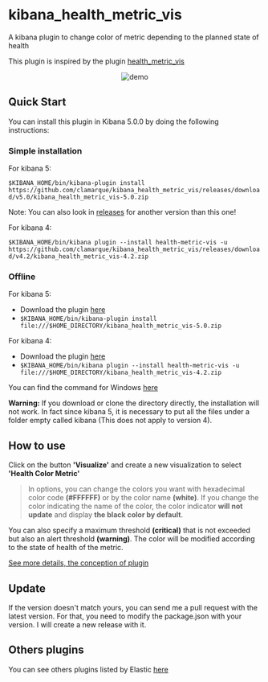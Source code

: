# kibana_health_metric_vis
A kibana plugin  to change color of metric depending to the planned state of health 

This plugin is inspired by the plugin [health_metric_vis](https://github.com/DeanF/health_metric_vis)

<p align="center">
<img src="https://rawgit.com/clamarque/kibana_health_metric_vis/master/assets/images/demo.gif" alt="demo">
</p>

## Quick Start

You can install this plugin in Kibana 5.0.0 by doing the following instructions:

### Simple installation

For kibana 5:

`$KIBANA_HOME/bin/kibana-plugin install https://github.com/clamarque/kibana_health_metric_vis/releases/download/v5.0/kibana_health_metric_vis-5.0.zip `

Note: You can also look in [releases](https://github.com/clamarque/kibana_health_metric_vis/releases) for another version than this one!

For kibana 4:

`$KIBANA_HOME/bin/kibana plugin --install health-metric-vis -u https://github.com/clamarque/kibana_health_metric_vis/releases/download/v4.2/kibana_health_metric_vis-4.2.zip`

### Offline

For kibana 5:

* Download the plugin [here](https://github.com/clamarque/kibana_health_metric_vis/releases/)
* `$KIBANA_HOME/bin/kibana-plugin install file:///$HOME_DIRECTORY/kibana_health_metric_vis-5.0.zip`

For kibana 4:

* Download the plugin [here](https://github.com/clamarque/kibana_health_metric_vis/releases/download/v4.2/kibana_health_metric_vis-4.2.zip)
* `$KIBANA_HOME/bin/kibana plugin --install health-metric-vis -u file:///$HOME_DIRECTORY/kibana_health_metric_vis-4.2.zip`

You can find the command for Windows [here](https://github.com/clamarque/Kibana_health_metric_vis/wiki#some-commands)

**Warning:** If you download or clone the directory directly, the installation will not work. In fact since kibana 5, it is necessary to put all the files under a folder empty called kibana (This does not apply to version 4).

## How to use

Click on the button **'Visualize'** and create a new visualization to select **'Health Color Metric'**

> In options, you can change the colors you want with hexadecimal color code **(#FFFFFF)** or by the color name **(white)**. If you change the color indicating the name of the color, the color indicator **will not update** and display **the black color by default**.

You can also specify a maximum threshold **(critical)** that is not exceeded but also an alert threshold **(warning)**. The color will be modified according to the state of health of the metric.

[See more details, the conception of plugin](https://github.com/clamarque/Kibana_health_metric_vis/wiki)

## Update 

If the version doesn't match yours, you can send me a pull request with the latest version. For that, you need to modify the package.json with your version. I will create a new release with it.

## Others plugins

You can see others plugins listed by Elastic [here](https://www.elastic.co/guide/en/kibana/current/known-plugins.html)
